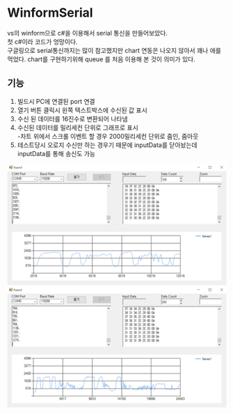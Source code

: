 # WinformSerial
vs의 winform으로 c#을 이용해서 serial 통신을 만들어보았다.  
첫 c#이라 코드가 엉망이다.  
구글링으로 serial통신까지는 많이 참고했지만 chart 연동은 나오지 않아서 꽤나 애를 먹었다.
chart를 구현하기위해 queue 를 처음 이용해 본 것이 의미가 있다. 

## 기능
1. 빌드시 PC에 연결된 port 연결
2. 열기 버튼 클릭시 왼쪽 텍스트박스에 수신된 값 표시
3. 수신 된 데이터를 16진수로 변환되어 나타냄
4. 수신된 데이터를 밀리세컨 단위로 그래프로 표시  
-차트 위에서 스크롤 이벤트 할 경우 2000밀리세컨 단위로 줌인, 줌아웃
5. 테스트당시 오로지 수신만 하는 경우기 때문에 inputData를 닫아놨는데 inputData를 통해 송신도 가능

  
![default](./image/Default.PNG)  
![zoomout](./image/ZoomOut.PNG)  

